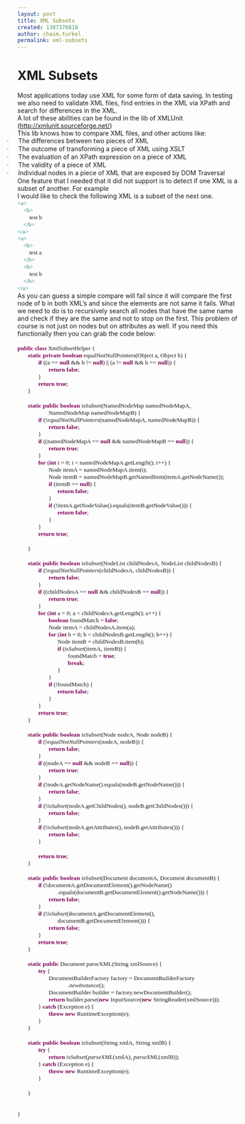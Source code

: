 ```yaml
---
layout: post
title: XML Subsets
created: 1387376818
author: chaim.turkel
permalink: xml-subsets
---
```

<h1>XML Subsets<o:p></o:p></h1>

<div class="MsoNormal">Most applications today use XML for some form of data saving. In testing we also need to validate XML files, find entries in the XML via XPath and search for differences in the XML.<o:p></o:p></div>

<div class="MsoNormal">A lot of these abilities can be found in the lib of XMLUnit (<a href="http://xmlunit.sourceforge.net/">http://xmlunit.sourceforge.net/</a>)<o:p></o:p></div>

<div class="MsoNormal">This lib knows how to compare XML files, and other actions like:<o:p></o:p></div>

<div class="MsoListParagraphCxSpFirst" style="mso-list: l0 level1 lfo1; text-indent: -.25in;"><!--[if !supportLists]--><span style="font-family: Symbol; mso-bidi-font-family: Symbol; mso-fareast-font-family: Symbol;">&middot;<span style="font-family: 'Times New Roman'; font-size: 7pt;">&nbsp;&nbsp;&nbsp;&nbsp;&nbsp;&nbsp;&nbsp;&nbsp; </span></span><!--[endif]-->The differences between two pieces of XML<o:p></o:p></div>

<div class="MsoListParagraphCxSpMiddle" style="mso-list: l0 level1 lfo1; text-indent: -.25in;"><!--[if !supportLists]--><span style="font-family: Symbol; mso-bidi-font-family: Symbol; mso-fareast-font-family: Symbol;">&middot;<span style="font-family: 'Times New Roman'; font-size: 7pt;">&nbsp;&nbsp;&nbsp;&nbsp;&nbsp;&nbsp;&nbsp;&nbsp; </span></span><!--[endif]-->The outcome of transforming a piece of XML using XSLT<o:p></o:p></div>

<div class="MsoListParagraphCxSpMiddle" style="mso-list: l0 level1 lfo1; text-indent: -.25in;"><!--[if !supportLists]--><span style="font-family: Symbol; mso-bidi-font-family: Symbol; mso-fareast-font-family: Symbol;">&middot;<span style="font-family: 'Times New Roman'; font-size: 7pt;">&nbsp;&nbsp;&nbsp;&nbsp;&nbsp;&nbsp;&nbsp;&nbsp; </span></span><!--[endif]-->The evaluation of an XPath expression on a piece of XML<o:p></o:p></div>

<div class="MsoListParagraphCxSpMiddle" style="mso-list: l0 level1 lfo1; text-indent: -.25in;"><!--[if !supportLists]--><span style="font-family: Symbol; mso-bidi-font-family: Symbol; mso-fareast-font-family: Symbol;">&middot;<span style="font-family: 'Times New Roman'; font-size: 7pt;">&nbsp;&nbsp;&nbsp;&nbsp;&nbsp;&nbsp;&nbsp;&nbsp; </span></span><!--[endif]-->The validity of a piece of XML<o:p></o:p></div>

<div class="MsoListParagraphCxSpLast" style="mso-list: l0 level1 lfo1; text-indent: -.25in;"><!--[if !supportLists]--><span style="font-family: Symbol; mso-bidi-font-family: Symbol; mso-fareast-font-family: Symbol;">&middot;<span style="font-family: 'Times New Roman'; font-size: 7pt;">&nbsp;&nbsp;&nbsp;&nbsp;&nbsp;&nbsp;&nbsp;&nbsp; </span></span><!--[endif]-->Individual nodes in a piece of XML that are exposed by DOM Traversal<o:p></o:p></div>

<div class="MsoNormal">One feature that I needed that it did not support is to detect if one XML is a subset of another. For example<o:p></o:p></div>

<div class="MsoNormal">I would like to check the following XML is a subset of the next one.<o:p></o:p></div>

<div class="MsoNormal" style="margin-bottom: 0.0001pt;"><span style="color: teal; font-family: Consolas; font-size: 10.0pt;">&lt;</span><span style="color: #3f7f7f; font-family: Consolas; font-size: 10.0pt;">a</span><span style="color: teal; font-family: Consolas; font-size: 10.0pt;">&gt;</span><span style="font-family: Consolas; font-size: 10.0pt;"><o:p></o:p></span></div>

<div class="MsoNormal" style="margin-bottom: 0.0001pt;"><span style="font-family: Consolas; font-size: 10pt;">&nbsp;&nbsp;&nbsp; </span><span style="color: teal; font-family: Consolas; font-size: 10.0pt;">&lt;</span><span style="color: #3f7f7f; font-family: Consolas; font-size: 10.0pt;">b</span><span style="color: teal; font-family: Consolas; font-size: 10.0pt;">&gt;</span><span style="font-family: Consolas; font-size: 10.0pt;"><o:p></o:p></span></div>

<div class="MsoNormal" style="margin-bottom: 0.0001pt;"><span style="font-family: Consolas; font-size: 10pt;">&nbsp;&nbsp;&nbsp;&nbsp;&nbsp;&nbsp;&nbsp; test b</span><span style="font-family: Consolas; font-size: 10.0pt;"><o:p></o:p></span></div>

<div class="MsoNormal" style="margin-bottom: 0.0001pt;"><span style="font-family: Consolas; font-size: 10pt;">&nbsp;&nbsp;&nbsp; </span><span style="color: teal; font-family: Consolas; font-size: 10.0pt;">&lt;/</span><span style="color: #3f7f7f; font-family: Consolas; font-size: 10.0pt;">b</span><span style="color: teal; font-family: Consolas; font-size: 10.0pt;">&gt;</span><span style="font-family: Consolas; font-size: 10.0pt;"><o:p></o:p></span></div>

<div class="MsoNormal"><span style="color: teal; font-family: Consolas; font-size: 10.0pt; line-height: 115%;">&lt;/</span><span style="color: #3f7f7f; font-family: Consolas; font-size: 10.0pt; line-height: 115%;">a</span><span style="color: teal; font-family: Consolas; font-size: 10.0pt; line-height: 115%;">&gt;<o:p></o:p></span></div>

<div class="MsoNormal" style="margin-bottom: 0.0001pt;"><span style="color: teal; font-family: Consolas; font-size: 10.0pt;">&lt;</span><span style="color: #3f7f7f; font-family: Consolas; font-size: 10.0pt;">a</span><span style="color: teal; font-family: Consolas; font-size: 10.0pt;">&gt;</span><span style="font-family: Consolas; font-size: 10.0pt;"><o:p></o:p></span></div>

<div class="MsoNormal" style="margin-bottom: 0.0001pt;"><span style="font-family: Consolas; font-size: 10pt;">&nbsp;&nbsp;&nbsp; </span><span style="color: teal; font-family: Consolas; font-size: 10.0pt;">&lt;</span><span style="color: #3f7f7f; font-family: Consolas; font-size: 10.0pt;">b</span><span style="color: teal; font-family: Consolas; font-size: 10.0pt;">&gt;</span><span style="font-family: Consolas; font-size: 10.0pt;"><o:p></o:p></span></div>

<div class="MsoNormal" style="margin-bottom: 0.0001pt;"><span style="font-family: Consolas; font-size: 10pt;">&nbsp;&nbsp;&nbsp;&nbsp;&nbsp;&nbsp;&nbsp; test a</span><span style="font-family: Consolas; font-size: 10.0pt;"><o:p></o:p></span></div>

<div class="MsoNormal" style="margin-bottom: 0.0001pt;"><span style="font-family: Consolas; font-size: 10pt;">&nbsp;&nbsp;&nbsp; </span><span style="color: teal; font-family: Consolas; font-size: 10.0pt;">&lt;/</span><span style="color: #3f7f7f; font-family: Consolas; font-size: 10.0pt;">b</span><span style="color: teal; font-family: Consolas; font-size: 10.0pt;">&gt;</span><span style="font-family: Consolas; font-size: 10.0pt;"><o:p></o:p></span></div>

<div class="MsoNormal" style="margin-bottom: 0.0001pt;"><span style="font-family: Consolas; font-size: 10pt;">&nbsp;&nbsp;&nbsp; </span><span style="color: teal; font-family: Consolas; font-size: 10.0pt;">&lt;</span><span style="color: #3f7f7f; font-family: Consolas; font-size: 10.0pt;">b</span><span style="color: teal; font-family: Consolas; font-size: 10.0pt;">&gt;</span><span style="font-family: Consolas; font-size: 10.0pt;"><o:p></o:p></span></div>

<div class="MsoNormal" style="margin-bottom: 0.0001pt;"><span style="font-family: Consolas; font-size: 10pt;">&nbsp;&nbsp;&nbsp;&nbsp;&nbsp;&nbsp;&nbsp; test b</span><span style="font-family: Consolas; font-size: 10.0pt;"><o:p></o:p></span></div>

<div class="MsoNormal" style="margin-bottom: 0.0001pt;"><span style="font-family: Consolas; font-size: 10pt;">&nbsp;&nbsp;&nbsp; </span><span style="color: teal; font-family: Consolas; font-size: 10.0pt;">&lt;/</span><span style="color: #3f7f7f; font-family: Consolas; font-size: 10.0pt;">b</span><span style="color: teal; font-family: Consolas; font-size: 10.0pt;">&gt;</span><span style="font-family: Consolas; font-size: 10.0pt;"><o:p></o:p></span></div>

<div class="MsoNormal"><span style="color: teal; font-family: Consolas; font-size: 10.0pt; line-height: 115%;">&lt;/</span><span style="color: #3f7f7f; font-family: Consolas; font-size: 10.0pt; line-height: 115%;">a</span><span style="color: teal; font-family: Consolas; font-size: 10.0pt; line-height: 115%;">&gt;<o:p></o:p></span></div>

<div class="MsoNormal">As you can guess a simple compare will fail since it will compare the first node of b in both XML&rsquo;s and since the elements are not same it fails. What we need to do is to recursively search all nodes that have the same name and check if they are the same and not to stop on the first. This problem of course is not just on nodes but on attributes as well. If you need this functionally then you can grab the code below:<o:p></o:p></div>

<div class="MsoNormal">&nbsp;</div>

<div class="MsoNormal" style="margin-bottom: 0.0001pt;"><b><span style="color: #7f0055; font-family: Consolas; font-size: 10.0pt;">public</span></b><span style="font-family: Consolas; font-size: 10pt;"> </span><b><span style="color: #7f0055; font-family: Consolas; font-size: 10.0pt;">class</span></b><span style="font-family: Consolas; font-size: 10pt;"> XmlSubsetHelper {</span><span style="font-family: Consolas; font-size: 10.0pt;"><o:p></o:p></span></div>

<div class="MsoNormal" style="margin-bottom: 0.0001pt;"><span style="font-family: Consolas; font-size: 10pt;">&nbsp;&nbsp;&nbsp;&nbsp;&nbsp;&nbsp; </span><b><span style="color: #7f0055; font-family: Consolas; font-size: 10.0pt;">static</span></b><span style="font-family: Consolas; font-size: 10pt;"> </span><b><span style="color: #7f0055; font-family: Consolas; font-size: 10.0pt;">private</span></b><span style="font-family: Consolas; font-size: 10pt;"> </span><b><span style="color: #7f0055; font-family: Consolas; font-size: 10.0pt;">boolean</span></b><span style="font-family: Consolas; font-size: 10pt;"> equalNotNullPointers(Object a, Object b) {</span><span style="font-family: Consolas; font-size: 10.0pt;"><o:p></o:p></span></div>

<div class="MsoNormal" style="margin-bottom: 0.0001pt;"><span style="font-family: Consolas; font-size: 10pt;">&nbsp;&nbsp;&nbsp;&nbsp;&nbsp;&nbsp;&nbsp;&nbsp;&nbsp;&nbsp;&nbsp;&nbsp;&nbsp; </span><b><span style="color: #7f0055; font-family: Consolas; font-size: 10.0pt;">if</span></b><span style="font-family: Consolas; font-size: 10pt;"> ((a == </span><b><span style="color: #7f0055; font-family: Consolas; font-size: 10.0pt;">null</span></b><span style="font-family: Consolas; font-size: 10pt;"> &amp;&amp; b != </span><b><span style="color: #7f0055; font-family: Consolas; font-size: 10.0pt;">null</span></b><span style="font-family: Consolas; font-size: 10pt;">) || (a != </span><b><span style="color: #7f0055; font-family: Consolas; font-size: 10.0pt;">null</span></b><span style="font-family: Consolas; font-size: 10pt;"> &amp;&amp; b == </span><b><span style="color: #7f0055; font-family: Consolas; font-size: 10.0pt;">null</span></b><span style="font-family: Consolas; font-size: 10pt;">)) {</span><span style="font-family: Consolas; font-size: 10.0pt;"><o:p></o:p></span></div>

<div class="MsoNormal" style="margin-bottom: 0.0001pt;"><span style="font-family: Consolas; font-size: 10pt;">&nbsp;&nbsp;&nbsp;&nbsp;&nbsp;&nbsp;&nbsp;&nbsp;&nbsp;&nbsp;&nbsp;&nbsp;&nbsp;&nbsp;&nbsp;&nbsp;&nbsp;&nbsp;&nbsp;&nbsp; </span><b><span style="color: #7f0055; font-family: Consolas; font-size: 10.0pt;">return</span></b><span style="font-family: Consolas; font-size: 10pt;"> </span><b><span style="color: #7f0055; font-family: Consolas; font-size: 10.0pt;">false</span></b><span style="font-family: Consolas; font-size: 10pt;">;</span><span style="font-family: Consolas; font-size: 10.0pt;"><o:p></o:p></span></div>

<div class="MsoNormal" style="margin-bottom: 0.0001pt;"><span style="font-family: Consolas; font-size: 10pt;">&nbsp;&nbsp;&nbsp;&nbsp;&nbsp;&nbsp;&nbsp;&nbsp;&nbsp;&nbsp;&nbsp;&nbsp;&nbsp; }</span><span style="font-family: Consolas; font-size: 10.0pt;"><o:p></o:p></span></div>

<div class="MsoNormal" style="margin-bottom: 0.0001pt;"><span style="font-family: Consolas; font-size: 10pt;">&nbsp;&nbsp;&nbsp;&nbsp;&nbsp;&nbsp;&nbsp;&nbsp;&nbsp;&nbsp;&nbsp;&nbsp;&nbsp; </span><b><span style="color: #7f0055; font-family: Consolas; font-size: 10.0pt;">return</span></b><span style="font-family: Consolas; font-size: 10pt;"> </span><b><span style="color: #7f0055; font-family: Consolas; font-size: 10.0pt;">true</span></b><span style="font-family: Consolas; font-size: 10pt;">;</span><span style="font-family: Consolas; font-size: 10.0pt;"><o:p></o:p></span></div>

<div class="MsoNormal" style="margin-bottom: 0.0001pt;"><span style="font-family: Consolas; font-size: 10pt;">&nbsp;&nbsp;&nbsp;&nbsp;&nbsp;&nbsp; }</span><span style="font-family: Consolas; font-size: 10.0pt;"><o:p></o:p></span></div>

<div class="MsoNormal" style="margin-bottom: 0.0001pt;">&nbsp;</div>

<div class="MsoNormal" style="margin-bottom: 0.0001pt;"><span style="font-family: Consolas; font-size: 10pt;">&nbsp;&nbsp;&nbsp;&nbsp;&nbsp;&nbsp; </span><b><span style="color: #7f0055; font-family: Consolas; font-size: 10.0pt;">static</span></b><span style="font-family: Consolas; font-size: 10pt;"> </span><b><span style="color: #7f0055; font-family: Consolas; font-size: 10.0pt;">public</span></b><span style="font-family: Consolas; font-size: 10pt;"> </span><b><span style="color: #7f0055; font-family: Consolas; font-size: 10.0pt;">boolean</span></b><span style="font-family: Consolas; font-size: 10pt;"> isSubset(NamedNodeMap namedNodeMapA,</span><span style="font-family: Consolas; font-size: 10.0pt;"><o:p></o:p></span></div>

<div class="MsoNormal" style="margin-bottom: 0.0001pt;"><span style="font-family: Consolas; font-size: 10pt;">&nbsp;&nbsp;&nbsp;&nbsp;&nbsp;&nbsp;&nbsp;&nbsp;&nbsp;&nbsp;&nbsp;&nbsp;&nbsp;&nbsp;&nbsp;&nbsp;&nbsp;&nbsp;&nbsp;&nbsp; NamedNodeMap namedNodeMapB) {</span><span style="font-family: Consolas; font-size: 10.0pt;"><o:p></o:p></span></div>

<div class="MsoNormal" style="margin-bottom: 0.0001pt;"><span style="font-family: Consolas; font-size: 10pt;">&nbsp;&nbsp;&nbsp;&nbsp;&nbsp;&nbsp;&nbsp;&nbsp;&nbsp;&nbsp;&nbsp;&nbsp;&nbsp; </span><b><span style="color: #7f0055; font-family: Consolas; font-size: 10.0pt;">if</span></b><span style="font-family: Consolas; font-size: 10pt;"> (!<i>equalNotNullPointers</i>(namedNodeMapA, namedNodeMapB)) {</span><span style="font-family: Consolas; font-size: 10.0pt;"><o:p></o:p></span></div>

<div class="MsoNormal" style="margin-bottom: 0.0001pt;"><span style="font-family: Consolas; font-size: 10pt;">&nbsp;&nbsp;&nbsp;&nbsp;&nbsp;&nbsp;&nbsp;&nbsp;&nbsp;&nbsp;&nbsp;&nbsp;&nbsp;&nbsp;&nbsp;&nbsp;&nbsp;&nbsp;&nbsp;&nbsp; </span><b><span style="color: #7f0055; font-family: Consolas; font-size: 10.0pt;">return</span></b><span style="font-family: Consolas; font-size: 10pt;"> </span><b><span style="color: #7f0055; font-family: Consolas; font-size: 10.0pt;">false</span></b><span style="font-family: Consolas; font-size: 10pt;">;</span><span style="font-family: Consolas; font-size: 10.0pt;"><o:p></o:p></span></div>

<div class="MsoNormal" style="margin-bottom: 0.0001pt;"><span style="font-family: Consolas; font-size: 10pt;">&nbsp;&nbsp;&nbsp;&nbsp;&nbsp;&nbsp;&nbsp;&nbsp;&nbsp;&nbsp;&nbsp;&nbsp;&nbsp; }</span><span style="font-family: Consolas; font-size: 10.0pt;"><o:p></o:p></span></div>

<div class="MsoNormal" style="margin-bottom: 0.0001pt;"><span style="font-family: Consolas; font-size: 10pt;">&nbsp;&nbsp;&nbsp;&nbsp;&nbsp;&nbsp;&nbsp;&nbsp;&nbsp;&nbsp;&nbsp;&nbsp;&nbsp; </span><b><span style="color: #7f0055; font-family: Consolas; font-size: 10.0pt;">if</span></b><span style="font-family: Consolas; font-size: 10pt;"> ((namedNodeMapA == </span><b><span style="color: #7f0055; font-family: Consolas; font-size: 10.0pt;">null</span></b><span style="font-family: Consolas; font-size: 10pt;"> &amp;&amp; namedNodeMapB == </span><b><span style="color: #7f0055; font-family: Consolas; font-size: 10.0pt;">null</span></b><span style="font-family: Consolas; font-size: 10pt;">)) {</span><span style="font-family: Consolas; font-size: 10.0pt;"><o:p></o:p></span></div>

<div class="MsoNormal" style="margin-bottom: 0.0001pt;"><span style="font-family: Consolas; font-size: 10pt;">&nbsp;&nbsp;&nbsp;&nbsp;&nbsp;&nbsp;&nbsp;&nbsp;&nbsp;&nbsp;&nbsp;&nbsp;&nbsp;&nbsp;&nbsp;&nbsp;&nbsp;&nbsp;&nbsp;&nbsp; </span><b><span style="color: #7f0055; font-family: Consolas; font-size: 10.0pt;">return</span></b><span style="font-family: Consolas; font-size: 10pt;"> </span><b><span style="color: #7f0055; font-family: Consolas; font-size: 10.0pt;">true</span></b><span style="font-family: Consolas; font-size: 10pt;">;</span><span style="font-family: Consolas; font-size: 10.0pt;"><o:p></o:p></span></div>

<div class="MsoNormal" style="margin-bottom: 0.0001pt;"><span style="font-family: Consolas; font-size: 10pt;">&nbsp;&nbsp;&nbsp;&nbsp;&nbsp;&nbsp;&nbsp;&nbsp;&nbsp;&nbsp;&nbsp;&nbsp;&nbsp; }</span><span style="font-family: Consolas; font-size: 10.0pt;"><o:p></o:p></span></div>

<div class="MsoNormal" style="margin-bottom: 0.0001pt;"><span style="font-family: Consolas; font-size: 10pt;">&nbsp;&nbsp;&nbsp;&nbsp;&nbsp;&nbsp;&nbsp;&nbsp;&nbsp;&nbsp;&nbsp;&nbsp;&nbsp; </span><b><span style="color: #7f0055; font-family: Consolas; font-size: 10.0pt;">for</span></b><span style="font-family: Consolas; font-size: 10pt;"> (</span><b><span style="color: #7f0055; font-family: Consolas; font-size: 10.0pt;">int</span></b><span style="font-family: Consolas; font-size: 10pt;"> i = 0; i &lt; namedNodeMapA.getLength(); i++) {</span><span style="font-family: Consolas; font-size: 10.0pt;"><o:p></o:p></span></div>

<div class="MsoNormal" style="margin-bottom: 0.0001pt;"><span style="font-family: Consolas; font-size: 10pt;">&nbsp;&nbsp;&nbsp;&nbsp;&nbsp;&nbsp;&nbsp;&nbsp;&nbsp;&nbsp;&nbsp;&nbsp;&nbsp;&nbsp;&nbsp;&nbsp;&nbsp;&nbsp;&nbsp;&nbsp; Node itemA = namedNodeMapA.item(i);</span><span style="font-family: Consolas; font-size: 10.0pt;"><o:p></o:p></span></div>

<div class="MsoNormal" style="margin-bottom: 0.0001pt;"><span style="font-family: Consolas; font-size: 10pt;">&nbsp;&nbsp;&nbsp;&nbsp;&nbsp;&nbsp;&nbsp;&nbsp;&nbsp;&nbsp;&nbsp;&nbsp;&nbsp;&nbsp;&nbsp;&nbsp;&nbsp;&nbsp;&nbsp;&nbsp; Node itemB = namedNodeMapB.getNamedItem(itemA.getNodeName());</span><span style="font-family: Consolas; font-size: 10.0pt;"><o:p></o:p></span></div>

<div class="MsoNormal" style="margin-bottom: 0.0001pt;"><span style="font-family: Consolas; font-size: 10pt;">&nbsp;&nbsp;&nbsp;&nbsp;&nbsp;&nbsp;&nbsp;&nbsp;&nbsp;&nbsp;&nbsp;&nbsp;&nbsp;&nbsp;&nbsp;&nbsp;&nbsp;&nbsp;&nbsp;&nbsp; </span><b><span style="color: #7f0055; font-family: Consolas; font-size: 10.0pt;">if</span></b><span style="font-family: Consolas; font-size: 10pt;"> (itemB == </span><b><span style="color: #7f0055; font-family: Consolas; font-size: 10.0pt;">null</span></b><span style="font-family: Consolas; font-size: 10pt;">) {</span><span style="font-family: Consolas; font-size: 10.0pt;"><o:p></o:p></span></div>

<div class="MsoNormal" style="margin-bottom: 0.0001pt;"><span style="font-family: Consolas; font-size: 10pt;">&nbsp;&nbsp;&nbsp;&nbsp;&nbsp;&nbsp;&nbsp;&nbsp;&nbsp;&nbsp;&nbsp;&nbsp;&nbsp;&nbsp;&nbsp;&nbsp;&nbsp;&nbsp;&nbsp;&nbsp;&nbsp;&nbsp;&nbsp;&nbsp;&nbsp;&nbsp; </span><b><span style="color: #7f0055; font-family: Consolas; font-size: 10.0pt;">return</span></b><span style="font-family: Consolas; font-size: 10pt;"> </span><b><span style="color: #7f0055; font-family: Consolas; font-size: 10.0pt;">false</span></b><span style="font-family: Consolas; font-size: 10pt;">;</span><span style="font-family: Consolas; font-size: 10.0pt;"><o:p></o:p></span></div>

<div class="MsoNormal" style="margin-bottom: 0.0001pt;"><span style="font-family: Consolas; font-size: 10pt;">&nbsp;&nbsp;&nbsp;&nbsp;&nbsp;&nbsp;&nbsp;&nbsp;&nbsp;&nbsp;&nbsp;&nbsp;&nbsp;&nbsp;&nbsp;&nbsp;&nbsp;&nbsp;&nbsp;&nbsp; }</span><span style="font-family: Consolas; font-size: 10.0pt;"><o:p></o:p></span></div>

<div class="MsoNormal" style="margin-bottom: 0.0001pt;"><span style="font-family: Consolas; font-size: 10pt;">&nbsp;&nbsp;&nbsp;&nbsp;&nbsp;&nbsp;&nbsp;&nbsp;&nbsp;&nbsp;&nbsp;&nbsp;&nbsp;&nbsp;&nbsp;&nbsp;&nbsp;&nbsp;&nbsp;&nbsp; </span><b><span style="color: #7f0055; font-family: Consolas; font-size: 10.0pt;">if</span></b><span style="font-family: Consolas; font-size: 10pt;"> (!itemA.getNodeValue().equals(itemB.getNodeValue())) {</span><span style="font-family: Consolas; font-size: 10.0pt;"><o:p></o:p></span></div>

<div class="MsoNormal" style="margin-bottom: 0.0001pt;"><span style="font-family: Consolas; font-size: 10pt;">&nbsp;&nbsp;&nbsp;&nbsp;&nbsp;&nbsp;&nbsp;&nbsp;&nbsp;&nbsp;&nbsp;&nbsp;&nbsp;&nbsp;&nbsp;&nbsp;&nbsp;&nbsp;&nbsp;&nbsp;&nbsp;&nbsp;&nbsp;&nbsp;&nbsp;&nbsp; </span><b><span style="color: #7f0055; font-family: Consolas; font-size: 10.0pt;">return</span></b><span style="font-family: Consolas; font-size: 10pt;"> </span><b><span style="color: #7f0055; font-family: Consolas; font-size: 10.0pt;">false</span></b><span style="font-family: Consolas; font-size: 10pt;">;</span><span style="font-family: Consolas; font-size: 10.0pt;"><o:p></o:p></span></div>

<div class="MsoNormal" style="margin-bottom: 0.0001pt;"><span style="font-family: Consolas; font-size: 10pt;">&nbsp;&nbsp;&nbsp;&nbsp;&nbsp;&nbsp;&nbsp;&nbsp;&nbsp;&nbsp;&nbsp;&nbsp;&nbsp;&nbsp;&nbsp;&nbsp;&nbsp;&nbsp;&nbsp;&nbsp; }</span><span style="font-family: Consolas; font-size: 10.0pt;"><o:p></o:p></span></div>

<div class="MsoNormal" style="margin-bottom: 0.0001pt;"><span style="font-family: Consolas; font-size: 10pt;">&nbsp;&nbsp;&nbsp;&nbsp;&nbsp;&nbsp;&nbsp;&nbsp;&nbsp;&nbsp;&nbsp;&nbsp;&nbsp; }</span><span style="font-family: Consolas; font-size: 10.0pt;"><o:p></o:p></span></div>

<div class="MsoNormal" style="margin-bottom: 0.0001pt;"><span style="font-family: Consolas; font-size: 10pt;">&nbsp;&nbsp;&nbsp;&nbsp;&nbsp;&nbsp;&nbsp;&nbsp;&nbsp;&nbsp;&nbsp;&nbsp;&nbsp; </span><b><span style="color: #7f0055; font-family: Consolas; font-size: 10.0pt;">return</span></b><span style="font-family: Consolas; font-size: 10pt;"> </span><b><span style="color: #7f0055; font-family: Consolas; font-size: 10.0pt;">true</span></b><span style="font-family: Consolas; font-size: 10pt;">;</span><span style="font-family: Consolas; font-size: 10.0pt;"><o:p></o:p></span></div>

<div class="MsoNormal" style="margin-bottom: 0.0001pt;">&nbsp;</div>

<div class="MsoNormal" style="margin-bottom: 0.0001pt;"><span style="font-family: Consolas; font-size: 10pt;">&nbsp;&nbsp;&nbsp;&nbsp;&nbsp;&nbsp; }</span><span style="font-family: Consolas; font-size: 10.0pt;"><o:p></o:p></span></div>

<div class="MsoNormal" style="margin-bottom: 0.0001pt;">&nbsp;</div>

<div class="MsoNormal" style="margin-bottom: 0.0001pt;"><span style="font-family: Consolas; font-size: 10pt;">&nbsp;&nbsp;&nbsp;&nbsp;&nbsp;&nbsp; </span><b><span style="color: #7f0055; font-family: Consolas; font-size: 10.0pt;">static</span></b><span style="font-family: Consolas; font-size: 10pt;"> </span><b><span style="color: #7f0055; font-family: Consolas; font-size: 10.0pt;">public</span></b><span style="font-family: Consolas; font-size: 10pt;"> </span><b><span style="color: #7f0055; font-family: Consolas; font-size: 10.0pt;">boolean</span></b><span style="font-family: Consolas; font-size: 10pt;"> isSubset(NodeList childNodesA, NodeList childNodesB) {</span><span style="font-family: Consolas; font-size: 10.0pt;"><o:p></o:p></span></div>

<div class="MsoNormal" style="margin-bottom: 0.0001pt;"><span style="font-family: Consolas; font-size: 10pt;">&nbsp;&nbsp;&nbsp;&nbsp;&nbsp;&nbsp;&nbsp;&nbsp;&nbsp;&nbsp;&nbsp;&nbsp;&nbsp; </span><b><span style="color: #7f0055; font-family: Consolas; font-size: 10.0pt;">if</span></b><span style="font-family: Consolas; font-size: 10pt;"> (!<i>equalNotNullPointers</i>(childNodesA, childNodesB)) {</span><span style="font-family: Consolas; font-size: 10.0pt;"><o:p></o:p></span></div>

<div class="MsoNormal" style="margin-bottom: 0.0001pt;"><span style="font-family: Consolas; font-size: 10pt;">&nbsp;&nbsp;&nbsp;&nbsp;&nbsp;&nbsp;&nbsp;&nbsp;&nbsp;&nbsp;&nbsp;&nbsp;&nbsp;&nbsp;&nbsp;&nbsp;&nbsp;&nbsp;&nbsp;&nbsp; </span><b><span style="color: #7f0055; font-family: Consolas; font-size: 10.0pt;">return</span></b><span style="font-family: Consolas; font-size: 10pt;"> </span><b><span style="color: #7f0055; font-family: Consolas; font-size: 10.0pt;">false</span></b><span style="font-family: Consolas; font-size: 10pt;">;</span><span style="font-family: Consolas; font-size: 10.0pt;"><o:p></o:p></span></div>

<div class="MsoNormal" style="margin-bottom: 0.0001pt;"><span style="font-family: Consolas; font-size: 10pt;">&nbsp;&nbsp;&nbsp;&nbsp;&nbsp;&nbsp;&nbsp;&nbsp;&nbsp;&nbsp;&nbsp;&nbsp;&nbsp; }</span><span style="font-family: Consolas; font-size: 10.0pt;"><o:p></o:p></span></div>

<div class="MsoNormal" style="margin-bottom: 0.0001pt;"><span style="font-family: Consolas; font-size: 10pt;">&nbsp;&nbsp;&nbsp;&nbsp;&nbsp;&nbsp;&nbsp;&nbsp;&nbsp;&nbsp;&nbsp;&nbsp;&nbsp; </span><b><span style="color: #7f0055; font-family: Consolas; font-size: 10.0pt;">if</span></b><span style="font-family: Consolas; font-size: 10pt;"> ((childNodesA == </span><b><span style="color: #7f0055; font-family: Consolas; font-size: 10.0pt;">null</span></b><span style="font-family: Consolas; font-size: 10pt;"> &amp;&amp; childNodesB == </span><b><span style="color: #7f0055; font-family: Consolas; font-size: 10.0pt;">null</span></b><span style="font-family: Consolas; font-size: 10pt;">)) {</span><span style="font-family: Consolas; font-size: 10.0pt;"><o:p></o:p></span></div>

<div class="MsoNormal" style="margin-bottom: 0.0001pt;"><span style="font-family: Consolas; font-size: 10pt;">&nbsp;&nbsp;&nbsp;&nbsp;&nbsp;&nbsp;&nbsp;&nbsp;&nbsp;&nbsp;&nbsp;&nbsp;&nbsp;&nbsp;&nbsp;&nbsp;&nbsp;&nbsp;&nbsp;&nbsp; </span><b><span style="color: #7f0055; font-family: Consolas; font-size: 10.0pt;">return</span></b><span style="font-family: Consolas; font-size: 10pt;"> </span><b><span style="color: #7f0055; font-family: Consolas; font-size: 10.0pt;">true</span></b><span style="font-family: Consolas; font-size: 10pt;">;</span><span style="font-family: Consolas; font-size: 10.0pt;"><o:p></o:p></span></div>

<div class="MsoNormal" style="margin-bottom: 0.0001pt;"><span style="font-family: Consolas; font-size: 10pt;">&nbsp;&nbsp;&nbsp;&nbsp;&nbsp;&nbsp;&nbsp;&nbsp;&nbsp;&nbsp;&nbsp;&nbsp;&nbsp; }</span><span style="font-family: Consolas; font-size: 10.0pt;"><o:p></o:p></span></div>

<div class="MsoNormal" style="margin-bottom: 0.0001pt;"><span style="font-family: Consolas; font-size: 10pt;">&nbsp;&nbsp;&nbsp;&nbsp;&nbsp;&nbsp;&nbsp;&nbsp;&nbsp;&nbsp;&nbsp;&nbsp;&nbsp; </span><b><span style="color: #7f0055; font-family: Consolas; font-size: 10.0pt;">for</span></b><span style="font-family: Consolas; font-size: 10pt;"> (</span><b><span style="color: #7f0055; font-family: Consolas; font-size: 10.0pt;">int</span></b><span style="font-family: Consolas; font-size: 10pt;"> a = 0; a &lt; childNodesA.getLength(); a++) {</span><span style="font-family: Consolas; font-size: 10.0pt;"><o:p></o:p></span></div>

<div class="MsoNormal" style="margin-bottom: 0.0001pt;"><span style="font-family: Consolas; font-size: 10pt;">&nbsp;&nbsp;&nbsp;&nbsp;&nbsp;&nbsp;&nbsp;&nbsp;&nbsp;&nbsp;&nbsp;&nbsp;&nbsp;&nbsp;&nbsp;&nbsp;&nbsp;&nbsp;&nbsp;&nbsp; </span><b><span style="color: #7f0055; font-family: Consolas; font-size: 10.0pt;">boolean</span></b><span style="font-family: Consolas; font-size: 10pt;"> foundMatch = </span><b><span style="color: #7f0055; font-family: Consolas; font-size: 10.0pt;">false</span></b><span style="font-family: Consolas; font-size: 10pt;">;</span><span style="font-family: Consolas; font-size: 10.0pt;"><o:p></o:p></span></div>

<div class="MsoNormal" style="margin-bottom: 0.0001pt;"><span style="font-family: Consolas; font-size: 10pt;">&nbsp;&nbsp;&nbsp;&nbsp;&nbsp;&nbsp;&nbsp;&nbsp;&nbsp;&nbsp;&nbsp;&nbsp;&nbsp;&nbsp;&nbsp;&nbsp;&nbsp;&nbsp;&nbsp;&nbsp; Node itemA = childNodesA.item(a);</span><span style="font-family: Consolas; font-size: 10.0pt;"><o:p></o:p></span></div>

<div class="MsoNormal" style="margin-bottom: 0.0001pt;"><span style="font-family: Consolas; font-size: 10pt;">&nbsp;&nbsp;&nbsp;&nbsp;&nbsp;&nbsp;&nbsp;&nbsp;&nbsp;&nbsp;&nbsp;&nbsp;&nbsp;&nbsp;&nbsp;&nbsp;&nbsp;&nbsp;&nbsp;&nbsp; </span><b><span style="color: #7f0055; font-family: Consolas; font-size: 10.0pt;">for</span></b><span style="font-family: Consolas; font-size: 10pt;"> (</span><b><span style="color: #7f0055; font-family: Consolas; font-size: 10.0pt;">int</span></b><span style="font-family: Consolas; font-size: 10pt;"> b = 0; b &lt; childNodesB.getLength(); b++) {</span><span style="font-family: Consolas; font-size: 10.0pt;"><o:p></o:p></span></div>

<div class="MsoNormal" style="margin-bottom: 0.0001pt;"><span style="font-family: Consolas; font-size: 10pt;">&nbsp;&nbsp;&nbsp;&nbsp;&nbsp;&nbsp;&nbsp;&nbsp;&nbsp;&nbsp;&nbsp;&nbsp;&nbsp;&nbsp;&nbsp;&nbsp;&nbsp;&nbsp;&nbsp;&nbsp;&nbsp;&nbsp;&nbsp;&nbsp;&nbsp;&nbsp; Node itemB = childNodesB.item(b);</span><span style="font-family: Consolas; font-size: 10.0pt;"><o:p></o:p></span></div>

<div class="MsoNormal" style="margin-bottom: 0.0001pt;"><span style="font-family: Consolas; font-size: 10pt;">&nbsp;&nbsp;&nbsp;&nbsp;&nbsp;&nbsp;&nbsp;&nbsp;&nbsp;&nbsp;&nbsp;&nbsp;&nbsp;&nbsp;&nbsp;&nbsp;&nbsp;&nbsp;&nbsp;&nbsp;&nbsp;&nbsp;&nbsp;&nbsp;&nbsp;&nbsp; </span><b><span style="color: #7f0055; font-family: Consolas; font-size: 10.0pt;">if</span></b><span style="font-family: Consolas; font-size: 10pt;"> (<i>isSubset</i>(itemA, itemB)) {</span><span style="font-family: Consolas; font-size: 10.0pt;"><o:p></o:p></span></div>

<div class="MsoNormal" style="margin-bottom: 0.0001pt;"><span style="font-family: Consolas; font-size: 10pt;">&nbsp;&nbsp;&nbsp;&nbsp;&nbsp;&nbsp;&nbsp;&nbsp;&nbsp;&nbsp;&nbsp;&nbsp;&nbsp;&nbsp;&nbsp;&nbsp;&nbsp;&nbsp;&nbsp;&nbsp;&nbsp;&nbsp;&nbsp;&nbsp;&nbsp;&nbsp;&nbsp;&nbsp;&nbsp;&nbsp;&nbsp;&nbsp;&nbsp; foundMatch = </span><b><span style="color: #7f0055; font-family: Consolas; font-size: 10.0pt;">true</span></b><span style="font-family: Consolas; font-size: 10pt;">;</span><span style="font-family: Consolas; font-size: 10.0pt;"><o:p></o:p></span></div>

<div class="MsoNormal" style="margin-bottom: 0.0001pt;"><span style="font-family: Consolas; font-size: 10pt;">&nbsp;&nbsp;&nbsp;&nbsp;&nbsp;&nbsp;&nbsp;&nbsp;&nbsp;&nbsp;&nbsp;&nbsp;&nbsp;&nbsp;&nbsp;&nbsp;&nbsp;&nbsp;&nbsp;&nbsp;&nbsp;&nbsp;&nbsp;&nbsp;&nbsp;&nbsp;&nbsp;&nbsp;&nbsp;&nbsp;&nbsp;&nbsp;&nbsp; </span><b><span style="color: #7f0055; font-family: Consolas; font-size: 10.0pt;">break</span></b><span style="font-family: Consolas; font-size: 10pt;">;</span><span style="font-family: Consolas; font-size: 10.0pt;"><o:p></o:p></span></div>

<div class="MsoNormal" style="margin-bottom: 0.0001pt;"><span style="font-family: Consolas; font-size: 10pt;">&nbsp;&nbsp;&nbsp;&nbsp;&nbsp;&nbsp;&nbsp;&nbsp;&nbsp;&nbsp;&nbsp;&nbsp;&nbsp;&nbsp;&nbsp;&nbsp;&nbsp;&nbsp;&nbsp;&nbsp;&nbsp;&nbsp;&nbsp;&nbsp;&nbsp;&nbsp; }</span><span style="font-family: Consolas; font-size: 10.0pt;"><o:p></o:p></span></div>

<div class="MsoNormal" style="margin-bottom: 0.0001pt;"><span style="font-family: Consolas; font-size: 10pt;">&nbsp;&nbsp;&nbsp;&nbsp;&nbsp;&nbsp;&nbsp;&nbsp;&nbsp;&nbsp;&nbsp;&nbsp;&nbsp;&nbsp;&nbsp;&nbsp;&nbsp;&nbsp;&nbsp;&nbsp; }</span><span style="font-family: Consolas; font-size: 10.0pt;"><o:p></o:p></span></div>

<div class="MsoNormal" style="margin-bottom: 0.0001pt;"><span style="font-family: Consolas; font-size: 10pt;">&nbsp;&nbsp;&nbsp;&nbsp;&nbsp;&nbsp;&nbsp;&nbsp;&nbsp;&nbsp;&nbsp;&nbsp;&nbsp;&nbsp;&nbsp;&nbsp;&nbsp;&nbsp;&nbsp;&nbsp; </span><b><span style="color: #7f0055; font-family: Consolas; font-size: 10.0pt;">if</span></b><span style="font-family: Consolas; font-size: 10pt;"> (!foundMatch) {</span><span style="font-family: Consolas; font-size: 10.0pt;"><o:p></o:p></span></div>

<div class="MsoNormal" style="margin-bottom: 0.0001pt;"><span style="font-family: Consolas; font-size: 10pt;">&nbsp;&nbsp;&nbsp;&nbsp;&nbsp;&nbsp;&nbsp;&nbsp;&nbsp;&nbsp;&nbsp;&nbsp;&nbsp;&nbsp;&nbsp;&nbsp;&nbsp;&nbsp;&nbsp;&nbsp;&nbsp;&nbsp;&nbsp;&nbsp;&nbsp;&nbsp; </span><b><span style="color: #7f0055; font-family: Consolas; font-size: 10.0pt;">return</span></b><span style="font-family: Consolas; font-size: 10pt;"> </span><b><span style="color: #7f0055; font-family: Consolas; font-size: 10.0pt;">false</span></b><span style="font-family: Consolas; font-size: 10pt;">;</span><span style="font-family: Consolas; font-size: 10.0pt;"><o:p></o:p></span></div>

<div class="MsoNormal" style="margin-bottom: 0.0001pt;"><span style="font-family: Consolas; font-size: 10pt;">&nbsp;&nbsp;&nbsp;&nbsp;&nbsp;&nbsp;&nbsp;&nbsp;&nbsp;&nbsp;&nbsp;&nbsp;&nbsp;&nbsp;&nbsp;&nbsp;&nbsp;&nbsp;&nbsp;&nbsp; }</span><span style="font-family: Consolas; font-size: 10.0pt;"><o:p></o:p></span></div>

<div class="MsoNormal" style="margin-bottom: 0.0001pt;"><span style="font-family: Consolas; font-size: 10pt;">&nbsp;&nbsp;&nbsp;&nbsp;&nbsp;&nbsp;&nbsp;&nbsp;&nbsp;&nbsp;&nbsp;&nbsp;&nbsp; }</span><span style="font-family: Consolas; font-size: 10.0pt;"><o:p></o:p></span></div>

<div class="MsoNormal" style="margin-bottom: 0.0001pt;"><span style="font-family: Consolas; font-size: 10pt;">&nbsp;&nbsp;&nbsp;&nbsp;&nbsp;&nbsp;&nbsp;&nbsp;&nbsp;&nbsp;&nbsp;&nbsp;&nbsp; </span><b><span style="color: #7f0055; font-family: Consolas; font-size: 10.0pt;">return</span></b><span style="font-family: Consolas; font-size: 10pt;"> </span><b><span style="color: #7f0055; font-family: Consolas; font-size: 10.0pt;">true</span></b><span style="font-family: Consolas; font-size: 10pt;">;</span><span style="font-family: Consolas; font-size: 10.0pt;"><o:p></o:p></span></div>

<div class="MsoNormal" style="margin-bottom: 0.0001pt;"><span style="font-family: Consolas; font-size: 10pt;">&nbsp;&nbsp;&nbsp;&nbsp;&nbsp;&nbsp; }</span><span style="font-family: Consolas; font-size: 10.0pt;"><o:p></o:p></span></div>

<div class="MsoNormal" style="margin-bottom: 0.0001pt;">&nbsp;</div>

<div class="MsoNormal" style="margin-bottom: 0.0001pt;"><span style="font-family: Consolas; font-size: 10pt;">&nbsp;&nbsp;&nbsp;&nbsp;&nbsp;&nbsp; </span><b><span style="color: #7f0055; font-family: Consolas; font-size: 10.0pt;">static</span></b><span style="font-family: Consolas; font-size: 10pt;"> </span><b><span style="color: #7f0055; font-family: Consolas; font-size: 10.0pt;">public</span></b><span style="font-family: Consolas; font-size: 10pt;"> </span><b><span style="color: #7f0055; font-family: Consolas; font-size: 10.0pt;">boolean</span></b><span style="font-family: Consolas; font-size: 10pt;"> isSubset(Node nodeA, Node nodeB) {</span><span style="font-family: Consolas; font-size: 10.0pt;"><o:p></o:p></span></div>

<div class="MsoNormal" style="margin-bottom: 0.0001pt;"><span style="font-family: Consolas; font-size: 10pt;">&nbsp;&nbsp;&nbsp;&nbsp;&nbsp;&nbsp;&nbsp;&nbsp;&nbsp;&nbsp;&nbsp;&nbsp;&nbsp; </span><b><span style="color: #7f0055; font-family: Consolas; font-size: 10.0pt;">if</span></b><span style="font-family: Consolas; font-size: 10pt;"> (!<i>equalNotNullPointers</i>(nodeA, nodeB)) {</span><span style="font-family: Consolas; font-size: 10.0pt;"><o:p></o:p></span></div>

<div class="MsoNormal" style="margin-bottom: 0.0001pt;"><span style="font-family: Consolas; font-size: 10pt;">&nbsp;&nbsp;&nbsp;&nbsp;&nbsp;&nbsp;&nbsp;&nbsp;&nbsp;&nbsp;&nbsp;&nbsp;&nbsp;&nbsp;&nbsp;&nbsp;&nbsp;&nbsp;&nbsp;&nbsp; </span><b><span style="color: #7f0055; font-family: Consolas; font-size: 10.0pt;">return</span></b><span style="font-family: Consolas; font-size: 10pt;"> </span><b><span style="color: #7f0055; font-family: Consolas; font-size: 10.0pt;">false</span></b><span style="font-family: Consolas; font-size: 10pt;">;</span><span style="font-family: Consolas; font-size: 10.0pt;"><o:p></o:p></span></div>

<div class="MsoNormal" style="margin-bottom: 0.0001pt;"><span style="font-family: Consolas; font-size: 10pt;">&nbsp;&nbsp;&nbsp;&nbsp;&nbsp;&nbsp;&nbsp;&nbsp;&nbsp;&nbsp;&nbsp;&nbsp;&nbsp; }</span><span style="font-family: Consolas; font-size: 10.0pt;"><o:p></o:p></span></div>

<div class="MsoNormal" style="margin-bottom: 0.0001pt;"><span style="font-family: Consolas; font-size: 10pt;">&nbsp;&nbsp;&nbsp;&nbsp;&nbsp;&nbsp;&nbsp;&nbsp;&nbsp;&nbsp;&nbsp;&nbsp;&nbsp; </span><b><span style="color: #7f0055; font-family: Consolas; font-size: 10.0pt;">if</span></b><span style="font-family: Consolas; font-size: 10pt;"> ((nodeA == </span><b><span style="color: #7f0055; font-family: Consolas; font-size: 10.0pt;">null</span></b><span style="font-family: Consolas; font-size: 10pt;"> &amp;&amp; nodeB == </span><b><span style="color: #7f0055; font-family: Consolas; font-size: 10.0pt;">null</span></b><span style="font-family: Consolas; font-size: 10pt;">)) {</span><span style="font-family: Consolas; font-size: 10.0pt;"><o:p></o:p></span></div>

<div class="MsoNormal" style="margin-bottom: 0.0001pt;"><span style="font-family: Consolas; font-size: 10pt;">&nbsp;&nbsp;&nbsp;&nbsp;&nbsp;&nbsp;&nbsp;&nbsp;&nbsp;&nbsp;&nbsp;&nbsp;&nbsp;&nbsp;&nbsp;&nbsp;&nbsp;&nbsp;&nbsp;&nbsp; </span><b><span style="color: #7f0055; font-family: Consolas; font-size: 10.0pt;">return</span></b><span style="font-family: Consolas; font-size: 10pt;"> </span><b><span style="color: #7f0055; font-family: Consolas; font-size: 10.0pt;">true</span></b><span style="font-family: Consolas; font-size: 10pt;">;</span><span style="font-family: Consolas; font-size: 10.0pt;"><o:p></o:p></span></div>

<div class="MsoNormal" style="margin-bottom: 0.0001pt;"><span style="font-family: Consolas; font-size: 10pt;">&nbsp;&nbsp;&nbsp;&nbsp;&nbsp;&nbsp;&nbsp;&nbsp;&nbsp;&nbsp;&nbsp;&nbsp;&nbsp; }</span><span style="font-family: Consolas; font-size: 10.0pt;"><o:p></o:p></span></div>

<div class="MsoNormal" style="margin-bottom: 0.0001pt;"><span style="font-family: Consolas; font-size: 10pt;">&nbsp;&nbsp;&nbsp;&nbsp;&nbsp;&nbsp;&nbsp;&nbsp;&nbsp;&nbsp;&nbsp;&nbsp;&nbsp; </span><b><span style="color: #7f0055; font-family: Consolas; font-size: 10.0pt;">if</span></b><span style="font-family: Consolas; font-size: 10pt;"> (!nodeA.getNodeName().equals(nodeB.getNodeName())) {</span><span style="font-family: Consolas; font-size: 10.0pt;"><o:p></o:p></span></div>

<div class="MsoNormal" style="margin-bottom: 0.0001pt;"><span style="font-family: Consolas; font-size: 10pt;">&nbsp;&nbsp;&nbsp;&nbsp;&nbsp;&nbsp;&nbsp;&nbsp;&nbsp;&nbsp;&nbsp;&nbsp;&nbsp;&nbsp;&nbsp;&nbsp;&nbsp;&nbsp;&nbsp;&nbsp; </span><b><span style="color: #7f0055; font-family: Consolas; font-size: 10.0pt;">return</span></b><span style="font-family: Consolas; font-size: 10pt;"> </span><b><span style="color: #7f0055; font-family: Consolas; font-size: 10.0pt;">false</span></b><span style="font-family: Consolas; font-size: 10pt;">;</span><span style="font-family: Consolas; font-size: 10.0pt;"><o:p></o:p></span></div>

<div class="MsoNormal" style="margin-bottom: 0.0001pt;"><span style="font-family: Consolas; font-size: 10pt;">&nbsp;&nbsp;&nbsp;&nbsp;&nbsp;&nbsp;&nbsp;&nbsp;&nbsp;&nbsp;&nbsp;&nbsp;&nbsp; }</span><span style="font-family: Consolas; font-size: 10.0pt;"><o:p></o:p></span></div>

<div class="MsoNormal" style="margin-bottom: 0.0001pt;"><span style="font-family: Consolas; font-size: 10pt;">&nbsp;&nbsp;&nbsp;&nbsp;&nbsp;&nbsp;&nbsp;&nbsp;&nbsp;&nbsp;&nbsp;&nbsp;&nbsp; </span><b><span style="color: #7f0055; font-family: Consolas; font-size: 10.0pt;">if</span></b><span style="font-family: Consolas; font-size: 10pt;"> (!<i>isSubset</i>(nodeA.getChildNodes(), nodeB.getChildNodes())) {</span><span style="font-family: Consolas; font-size: 10.0pt;"><o:p></o:p></span></div>

<div class="MsoNormal" style="margin-bottom: 0.0001pt;"><span style="font-family: Consolas; font-size: 10pt;">&nbsp;&nbsp;&nbsp;&nbsp;&nbsp;&nbsp;&nbsp;&nbsp;&nbsp;&nbsp;&nbsp;&nbsp;&nbsp;&nbsp;&nbsp;&nbsp;&nbsp;&nbsp;&nbsp;&nbsp; </span><b><span style="color: #7f0055; font-family: Consolas; font-size: 10.0pt;">return</span></b><span style="font-family: Consolas; font-size: 10pt;"> </span><b><span style="color: #7f0055; font-family: Consolas; font-size: 10.0pt;">false</span></b><span style="font-family: Consolas; font-size: 10pt;">;</span><span style="font-family: Consolas; font-size: 10.0pt;"><o:p></o:p></span></div>

<div class="MsoNormal" style="margin-bottom: 0.0001pt;"><span style="font-family: Consolas; font-size: 10pt;">&nbsp;&nbsp;&nbsp;&nbsp;&nbsp;&nbsp;&nbsp;&nbsp;&nbsp;&nbsp;&nbsp;&nbsp;&nbsp; }</span><span style="font-family: Consolas; font-size: 10.0pt;"><o:p></o:p></span></div>

<div class="MsoNormal" style="margin-bottom: 0.0001pt;"><span style="font-family: Consolas; font-size: 10pt;">&nbsp;&nbsp;&nbsp;&nbsp;&nbsp;&nbsp;&nbsp;&nbsp;&nbsp;&nbsp;&nbsp;&nbsp;&nbsp; </span><b><span style="color: #7f0055; font-family: Consolas; font-size: 10.0pt;">if</span></b><span style="font-family: Consolas; font-size: 10pt;"> (!<i>isSubset</i>(nodeA.getAttributes(), nodeB.getAttributes())) {</span><span style="font-family: Consolas; font-size: 10.0pt;"><o:p></o:p></span></div>

<div class="MsoNormal" style="margin-bottom: 0.0001pt;"><span style="font-family: Consolas; font-size: 10pt;">&nbsp;&nbsp;&nbsp;&nbsp;&nbsp;&nbsp;&nbsp;&nbsp;&nbsp;&nbsp;&nbsp;&nbsp;&nbsp;&nbsp;&nbsp;&nbsp;&nbsp;&nbsp;&nbsp;&nbsp; </span><b><span style="color: #7f0055; font-family: Consolas; font-size: 10.0pt;">return</span></b><span style="font-family: Consolas; font-size: 10pt;"> </span><b><span style="color: #7f0055; font-family: Consolas; font-size: 10.0pt;">false</span></b><span style="font-family: Consolas; font-size: 10pt;">;</span><span style="font-family: Consolas; font-size: 10.0pt;"><o:p></o:p></span></div>

<div class="MsoNormal" style="margin-bottom: 0.0001pt;"><span style="font-family: Consolas; font-size: 10pt;">&nbsp;&nbsp;&nbsp;&nbsp;&nbsp;&nbsp;&nbsp;&nbsp;&nbsp;&nbsp;&nbsp;&nbsp;&nbsp; }</span><span style="font-family: Consolas; font-size: 10.0pt;"><o:p></o:p></span></div>

<div class="MsoNormal" style="margin-bottom: 0.0001pt;">&nbsp;</div>

<div class="MsoNormal" style="margin-bottom: 0.0001pt;"><span style="font-family: Consolas; font-size: 10pt;">&nbsp;&nbsp;&nbsp;&nbsp;&nbsp;&nbsp;&nbsp;&nbsp;&nbsp;&nbsp;&nbsp;&nbsp;&nbsp; </span><b><span style="color: #7f0055; font-family: Consolas; font-size: 10.0pt;">return</span></b><span style="font-family: Consolas; font-size: 10pt;"> </span><b><span style="color: #7f0055; font-family: Consolas; font-size: 10.0pt;">true</span></b><span style="font-family: Consolas; font-size: 10pt;">;</span><span style="font-family: Consolas; font-size: 10.0pt;"><o:p></o:p></span></div>

<div class="MsoNormal" style="margin-bottom: 0.0001pt;"><span style="font-family: Consolas; font-size: 10pt;">&nbsp;&nbsp;&nbsp;&nbsp;&nbsp;&nbsp; }</span><span style="font-family: Consolas; font-size: 10.0pt;"><o:p></o:p></span></div>

<div class="MsoNormal" style="margin-bottom: 0.0001pt;">&nbsp;</div>

<div class="MsoNormal" style="margin-bottom: 0.0001pt;"><span style="font-family: Consolas; font-size: 10pt;">&nbsp;&nbsp;&nbsp;&nbsp;&nbsp;&nbsp; </span><b><span style="color: #7f0055; font-family: Consolas; font-size: 10.0pt;">static</span></b><span style="font-family: Consolas; font-size: 10pt;"> </span><b><span style="color: #7f0055; font-family: Consolas; font-size: 10.0pt;">public</span></b><span style="font-family: Consolas; font-size: 10pt;"> </span><b><span style="color: #7f0055; font-family: Consolas; font-size: 10.0pt;">boolean</span></b><span style="font-family: Consolas; font-size: 10pt;"> isSubset(Document documentA, Document documentB) {</span><span style="font-family: Consolas; font-size: 10.0pt;"><o:p></o:p></span></div>

<div class="MsoNormal" style="margin-bottom: 0.0001pt;"><span style="font-family: Consolas; font-size: 10pt;">&nbsp;&nbsp;&nbsp;&nbsp;&nbsp;&nbsp;&nbsp;&nbsp;&nbsp;&nbsp;&nbsp;&nbsp;&nbsp; </span><b><span style="color: #7f0055; font-family: Consolas; font-size: 10.0pt;">if</span></b><span style="font-family: Consolas; font-size: 10pt;"> (!documentA.getDocumentElement().getNodeName()</span><span style="font-family: Consolas; font-size: 10.0pt;"><o:p></o:p></span></div>

<div class="MsoNormal" style="margin-bottom: 0.0001pt;"><span style="font-family: Consolas; font-size: 10pt;">&nbsp;&nbsp;&nbsp;&nbsp;&nbsp;&nbsp;&nbsp;&nbsp;&nbsp;&nbsp;&nbsp;&nbsp;&nbsp;&nbsp;&nbsp;&nbsp;&nbsp;&nbsp;&nbsp;&nbsp;&nbsp;&nbsp;&nbsp;&nbsp;&nbsp;&nbsp; .equals(documentB.getDocumentElement().getNodeName())) {</span><span style="font-family: Consolas; font-size: 10.0pt;"><o:p></o:p></span></div>

<div class="MsoNormal" style="margin-bottom: 0.0001pt;"><span style="font-family: Consolas; font-size: 10pt;">&nbsp;&nbsp;&nbsp;&nbsp;&nbsp;&nbsp;&nbsp;&nbsp;&nbsp;&nbsp;&nbsp;&nbsp;&nbsp;&nbsp;&nbsp;&nbsp;&nbsp;&nbsp;&nbsp;&nbsp; </span><b><span style="color: #7f0055; font-family: Consolas; font-size: 10.0pt;">return</span></b><span style="font-family: Consolas; font-size: 10pt;"> </span><b><span style="color: #7f0055; font-family: Consolas; font-size: 10.0pt;">false</span></b><span style="font-family: Consolas; font-size: 10pt;">;</span><span style="font-family: Consolas; font-size: 10.0pt;"><o:p></o:p></span></div>

<div class="MsoNormal" style="margin-bottom: 0.0001pt;"><span style="font-family: Consolas; font-size: 10pt;">&nbsp;&nbsp;&nbsp;&nbsp;&nbsp;&nbsp;&nbsp;&nbsp;&nbsp;&nbsp;&nbsp;&nbsp;&nbsp; }</span><span style="font-family: Consolas; font-size: 10.0pt;"><o:p></o:p></span></div>

<div class="MsoNormal" style="margin-bottom: 0.0001pt;"><span style="font-family: Consolas; font-size: 10pt;">&nbsp;&nbsp;&nbsp;&nbsp;&nbsp;&nbsp;&nbsp;&nbsp;&nbsp;&nbsp;&nbsp;&nbsp;&nbsp; </span><b><span style="color: #7f0055; font-family: Consolas; font-size: 10.0pt;">if</span></b><span style="font-family: Consolas; font-size: 10pt;"> (!<i>isSubset</i>(documentA.getDocumentElement(),</span><span style="font-family: Consolas; font-size: 10.0pt;"><o:p></o:p></span></div>

<div class="MsoNormal" style="margin-bottom: 0.0001pt;"><span style="font-family: Consolas; font-size: 10pt;">&nbsp;&nbsp;&nbsp;&nbsp;&nbsp;&nbsp;&nbsp;&nbsp;&nbsp;&nbsp;&nbsp;&nbsp;&nbsp;&nbsp;&nbsp;&nbsp;&nbsp;&nbsp;&nbsp;&nbsp;&nbsp;&nbsp;&nbsp;&nbsp;&nbsp;&nbsp; documentB.getDocumentElement())) {</span><span style="font-family: Consolas; font-size: 10.0pt;"><o:p></o:p></span></div>

<div class="MsoNormal" style="margin-bottom: 0.0001pt;"><span style="font-family: Consolas; font-size: 10pt;">&nbsp;&nbsp;&nbsp;&nbsp;&nbsp;&nbsp;&nbsp;&nbsp;&nbsp;&nbsp;&nbsp;&nbsp;&nbsp;&nbsp;&nbsp;&nbsp;&nbsp;&nbsp;&nbsp;&nbsp; </span><b><span style="color: #7f0055; font-family: Consolas; font-size: 10.0pt;">return</span></b><span style="font-family: Consolas; font-size: 10pt;"> </span><b><span style="color: #7f0055; font-family: Consolas; font-size: 10.0pt;">false</span></b><span style="font-family: Consolas; font-size: 10pt;">;</span><span style="font-family: Consolas; font-size: 10.0pt;"><o:p></o:p></span></div>

<div class="MsoNormal" style="margin-bottom: 0.0001pt;"><span style="font-family: Consolas; font-size: 10pt;">&nbsp;&nbsp;&nbsp;&nbsp;&nbsp;&nbsp;&nbsp;&nbsp;&nbsp;&nbsp;&nbsp;&nbsp;&nbsp; }</span><span style="font-family: Consolas; font-size: 10.0pt;"><o:p></o:p></span></div>

<div class="MsoNormal" style="margin-bottom: 0.0001pt;"><span style="font-family: Consolas; font-size: 10pt;">&nbsp;&nbsp;&nbsp;&nbsp;&nbsp;&nbsp;&nbsp;&nbsp;&nbsp;&nbsp;&nbsp;&nbsp;&nbsp; </span><b><span style="color: #7f0055; font-family: Consolas; font-size: 10.0pt;">return</span></b><span style="font-family: Consolas; font-size: 10pt;"> </span><b><span style="color: #7f0055; font-family: Consolas; font-size: 10.0pt;">true</span></b><span style="font-family: Consolas; font-size: 10pt;">;</span><span style="font-family: Consolas; font-size: 10.0pt;"><o:p></o:p></span></div>

<div class="MsoNormal" style="margin-bottom: 0.0001pt;"><span style="font-family: Consolas; font-size: 10pt;">&nbsp;&nbsp;&nbsp;&nbsp;&nbsp;&nbsp; }</span><span style="font-family: Consolas; font-size: 10.0pt;"><o:p></o:p></span></div>

<div class="MsoNormal" style="margin-bottom: 0.0001pt;">&nbsp;</div>

<div class="MsoNormal" style="margin-bottom: 0.0001pt;"><span style="font-family: Consolas; font-size: 10pt;">&nbsp;&nbsp;&nbsp;&nbsp;&nbsp;&nbsp; </span><b><span style="color: #7f0055; font-family: Consolas; font-size: 10.0pt;">static</span></b><span style="font-family: Consolas; font-size: 10pt;"> </span><b><span style="color: #7f0055; font-family: Consolas; font-size: 10.0pt;">public</span></b><span style="font-family: Consolas; font-size: 10pt;"> Document parseXML(String xmlSource) {</span><span style="font-family: Consolas; font-size: 10.0pt;"><o:p></o:p></span></div>

<div class="MsoNormal" style="margin-bottom: 0.0001pt;"><span style="font-family: Consolas; font-size: 10pt;">&nbsp;&nbsp;&nbsp;&nbsp;&nbsp;&nbsp;&nbsp;&nbsp;&nbsp;&nbsp;&nbsp;&nbsp;&nbsp; </span><b><span style="color: #7f0055; font-family: Consolas; font-size: 10.0pt;">try</span></b><span style="font-family: Consolas; font-size: 10pt;"> {</span><span style="font-family: Consolas; font-size: 10.0pt;"><o:p></o:p></span></div>

<div class="MsoNormal" style="margin-bottom: 0.0001pt;"><span style="font-family: Consolas; font-size: 10pt;">&nbsp;&nbsp;&nbsp;&nbsp;&nbsp;&nbsp;&nbsp;&nbsp;&nbsp;&nbsp;&nbsp;&nbsp;&nbsp;&nbsp;&nbsp;&nbsp;&nbsp;&nbsp;&nbsp;&nbsp; DocumentBuilderFactory factory = DocumentBuilderFactory</span><span style="font-family: Consolas; font-size: 10.0pt;"><o:p></o:p></span></div>

<div class="MsoNormal" style="margin-bottom: 0.0001pt;"><span style="font-family: Consolas; font-size: 10pt;">&nbsp;&nbsp;&nbsp;&nbsp;&nbsp;&nbsp;&nbsp;&nbsp;&nbsp;&nbsp;&nbsp;&nbsp;&nbsp;&nbsp;&nbsp;&nbsp;&nbsp;&nbsp;&nbsp;&nbsp;&nbsp;&nbsp;&nbsp;&nbsp;&nbsp;&nbsp;&nbsp;&nbsp;&nbsp;&nbsp;&nbsp;&nbsp;&nbsp; .<i>newInstance</i>();</span><span style="font-family: Consolas; font-size: 10.0pt;"><o:p></o:p></span></div>

<div class="MsoNormal" style="margin-bottom: 0.0001pt;"><span style="font-family: Consolas; font-size: 10pt;">&nbsp;&nbsp;&nbsp;&nbsp;&nbsp;&nbsp;&nbsp;&nbsp;&nbsp;&nbsp;&nbsp;&nbsp;&nbsp;&nbsp;&nbsp;&nbsp;&nbsp;&nbsp;&nbsp;&nbsp; DocumentBuilder builder = factory.newDocumentBuilder();</span><span style="font-family: Consolas; font-size: 10.0pt;"><o:p></o:p></span></div>

<div class="MsoNormal" style="margin-bottom: 0.0001pt;"><span style="font-family: Consolas; font-size: 10pt;">&nbsp;&nbsp;&nbsp;&nbsp;&nbsp;&nbsp;&nbsp;&nbsp;&nbsp;&nbsp;&nbsp;&nbsp;&nbsp;&nbsp;&nbsp;&nbsp;&nbsp;&nbsp;&nbsp;&nbsp; </span><b><span style="color: #7f0055; font-family: Consolas; font-size: 10.0pt;">return</span></b><span style="font-family: Consolas; font-size: 10pt;"> builder.parse(</span><b><span style="color: #7f0055; font-family: Consolas; font-size: 10.0pt;">new</span></b><span style="font-family: Consolas; font-size: 10pt;"> InputSource(</span><b><span style="color: #7f0055; font-family: Consolas; font-size: 10.0pt;">new</span></b><span style="font-family: Consolas; font-size: 10pt;"> StringReader(xmlSource)));</span><span style="font-family: Consolas; font-size: 10.0pt;"><o:p></o:p></span></div>

<div class="MsoNormal" style="margin-bottom: 0.0001pt;"><span style="font-family: Consolas; font-size: 10pt;">&nbsp;&nbsp;&nbsp;&nbsp;&nbsp;&nbsp;&nbsp;&nbsp;&nbsp;&nbsp;&nbsp;&nbsp;&nbsp; } </span><b><span style="color: #7f0055; font-family: Consolas; font-size: 10.0pt;">catch</span></b><span style="font-family: Consolas; font-size: 10pt;"> (Exception e) {</span><span style="font-family: Consolas; font-size: 10.0pt;"><o:p></o:p></span></div>

<div class="MsoNormal" style="margin-bottom: 0.0001pt;"><span style="font-family: Consolas; font-size: 10pt;">&nbsp;&nbsp;&nbsp;&nbsp;&nbsp;&nbsp;&nbsp;&nbsp;&nbsp;&nbsp;&nbsp;&nbsp;&nbsp;&nbsp;&nbsp;&nbsp;&nbsp;&nbsp;&nbsp;&nbsp; </span><b><span style="color: #7f0055; font-family: Consolas; font-size: 10.0pt;">throw</span></b><span style="font-family: Consolas; font-size: 10pt;"> </span><b><span style="color: #7f0055; font-family: Consolas; font-size: 10.0pt;">new</span></b><span style="font-family: Consolas; font-size: 10pt;"> RuntimeException(e);</span><span style="font-family: Consolas; font-size: 10.0pt;"><o:p></o:p></span></div>

<div class="MsoNormal" style="margin-bottom: 0.0001pt;"><span style="font-family: Consolas; font-size: 10pt;">&nbsp;&nbsp;&nbsp;&nbsp;&nbsp;&nbsp;&nbsp;&nbsp;&nbsp;&nbsp;&nbsp;&nbsp;&nbsp; }</span><span style="font-family: Consolas; font-size: 10.0pt;"><o:p></o:p></span></div>

<div class="MsoNormal" style="margin-bottom: 0.0001pt;"><span style="font-family: Consolas; font-size: 10pt;">&nbsp;&nbsp;&nbsp;&nbsp;&nbsp;&nbsp; }</span><span style="font-family: Consolas; font-size: 10.0pt;"><o:p></o:p></span></div>

<div class="MsoNormal" style="margin-bottom: 0.0001pt;">&nbsp;</div>

<div class="MsoNormal" style="margin-bottom: 0.0001pt;"><span style="font-family: Consolas; font-size: 10pt;">&nbsp;&nbsp;&nbsp;&nbsp;&nbsp;&nbsp; </span><b><span style="color: #7f0055; font-family: Consolas; font-size: 10.0pt;">static</span></b><span style="font-family: Consolas; font-size: 10pt;"> </span><b><span style="color: #7f0055; font-family: Consolas; font-size: 10.0pt;">public</span></b><span style="font-family: Consolas; font-size: 10pt;"> </span><b><span style="color: #7f0055; font-family: Consolas; font-size: 10.0pt;">boolean</span></b><span style="font-family: Consolas; font-size: 10pt;"> isSubset(String xmlA, String xmlB) {</span><span style="font-family: Consolas; font-size: 10.0pt;"><o:p></o:p></span></div>

<div class="MsoNormal" style="margin-bottom: 0.0001pt;"><span style="font-family: Consolas; font-size: 10pt;">&nbsp;&nbsp;&nbsp;&nbsp;&nbsp;&nbsp;&nbsp;&nbsp;&nbsp;&nbsp;&nbsp;&nbsp;&nbsp; </span><b><span style="color: #7f0055; font-family: Consolas; font-size: 10.0pt;">try</span></b><span style="font-family: Consolas; font-size: 10pt;"> {</span><span style="font-family: Consolas; font-size: 10.0pt;"><o:p></o:p></span></div>

<div class="MsoNormal" style="margin-bottom: 0.0001pt;"><span style="font-family: Consolas; font-size: 10pt;">&nbsp;&nbsp;&nbsp;&nbsp;&nbsp;&nbsp;&nbsp;&nbsp;&nbsp;&nbsp;&nbsp;&nbsp;&nbsp;&nbsp;&nbsp;&nbsp;&nbsp;&nbsp;&nbsp;&nbsp; </span><b><span style="color: #7f0055; font-family: Consolas; font-size: 10.0pt;">return</span></b><span style="font-family: Consolas; font-size: 10pt;"> <i>isSubset</i>(<i>parseXML</i>(xmlA), <i>parseXML</i>(xmlB));</span><span style="font-family: Consolas; font-size: 10.0pt;"><o:p></o:p></span></div>

<div class="MsoNormal" style="margin-bottom: 0.0001pt;"><span style="font-family: Consolas; font-size: 10pt;">&nbsp;&nbsp;&nbsp;&nbsp;&nbsp;&nbsp;&nbsp;&nbsp;&nbsp;&nbsp;&nbsp;&nbsp;&nbsp; } </span><b><span style="color: #7f0055; font-family: Consolas; font-size: 10.0pt;">catch</span></b><span style="font-family: Consolas; font-size: 10pt;"> (Exception e) {</span><span style="font-family: Consolas; font-size: 10.0pt;"><o:p></o:p></span></div>

<div class="MsoNormal" style="margin-bottom: 0.0001pt;"><span style="font-family: Consolas; font-size: 10pt;">&nbsp;&nbsp;&nbsp;&nbsp;&nbsp;&nbsp;&nbsp;&nbsp;&nbsp;&nbsp;&nbsp;&nbsp;&nbsp;&nbsp;&nbsp;&nbsp;&nbsp;&nbsp;&nbsp;&nbsp; </span><b><span style="color: #7f0055; font-family: Consolas; font-size: 10.0pt;">throw</span></b><span style="font-family: Consolas; font-size: 10pt;"> </span><b><span style="color: #7f0055; font-family: Consolas; font-size: 10.0pt;">new</span></b><span style="font-family: Consolas; font-size: 10pt;"> RuntimeException(e);</span><span style="font-family: Consolas; font-size: 10.0pt;"><o:p></o:p></span></div>

<div class="MsoNormal" style="margin-bottom: 0.0001pt;"><span style="font-family: Consolas; font-size: 10pt;">&nbsp;&nbsp;&nbsp;&nbsp;&nbsp;&nbsp;&nbsp;&nbsp;&nbsp;&nbsp;&nbsp;&nbsp;&nbsp; }</span><span style="font-family: Consolas; font-size: 10.0pt;"><o:p></o:p></span></div>

<div class="MsoNormal" style="margin-bottom: 0.0001pt;">&nbsp;</div>

<div class="MsoNormal" style="margin-bottom: 0.0001pt;"><span style="font-family: Consolas; font-size: 10pt;">&nbsp;&nbsp;&nbsp;&nbsp;&nbsp;&nbsp; }</span><span style="font-family: Consolas; font-size: 10.0pt;"><o:p></o:p></span></div>

<div class="MsoNormal" style="margin-bottom: 0.0001pt;">&nbsp;</div>

<p><span style="font-family: Consolas; font-size: 10pt; line-height: 115%;">}</span></p>
